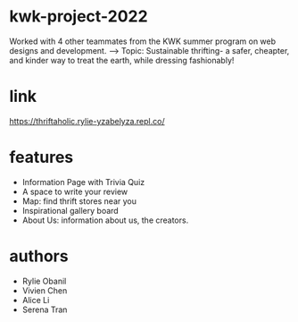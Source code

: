 # kwk-project-2022
Worked with 4 other teammates from the KWK summer program on web designs and development.
--> Topic: Sustainable thrifting- a safer, cheapter, and kinder way to treat the earth, while dressing fashionably!

# link 
https://thriftaholic.rylie-yzabelyza.repl.co/

# features
   * Information Page with Trivia Quiz
   * A space to write your review
   * Map: find thrift stores near you
   * Inspirational gallery board
   * About Us: information about us, the creators.

# authors
   * Rylie Obanil
   * Vivien Chen
   * Alice Li
   * Serena Tran

